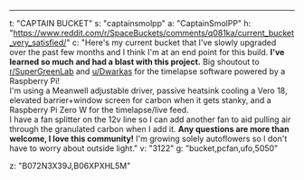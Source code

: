 ---
t: "CAPTAIN BUCKET"
s: "captainsmolpp"
a: "CaptainSmolPP"
h: "https://www.reddit.com/r/SpaceBuckets/comments/q081ka/current_bucket_very_satisfied/"
c: "Here's my current bucket that I've slowly upgraded over the past few months and I think I'm at an end point for this build. <b>I've learned so much and had a blast with this project.</b> Big shoutout to <a href='https://www.reddit.com/r/SuperGreenLab/'>r/SuperGreenLab</a> and <a href='https://www.reddit.com/u/Dwarkas/'>u/Dwarkas</a> for the timelapse software powered by a Raspberry Pi!
<br>
I'm using a Meanwell adjustable driver, passive heatsink cooling a Vero 18, elevated barrier+window screen for carbon when it gets stanky, and a Raspberry Pi Zero W for the timelapse/live feed.
<br>
I have a fan splitter on the 12v line so I can add another fan to aid pulling air through the granulated carbon when I add it. <b>Any questions are more than welcome, I love this community!</b> I'm growing solely autoflowers so I don't have to worry about outside light."
v: "3122"
g: "bucket,pcfan,ufo,5050"

z: "B072N3X39J,B06XPXHL5M"

